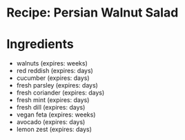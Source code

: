 Recipe: Persian Walnut Salad
============================

Ingredients
===========

- walnuts (expires: weeks)
- red reddish (expires: days)
- cucumber (expires: days)
- fresh parsley (expires: days)
- fresh coriander (expires: days)
- fresh mint (expires: days)
- fresh dill (expires: days)
- vegan feta (expires: weeks)
- avocado (expires: days)
- lemon zest (expires: days)

